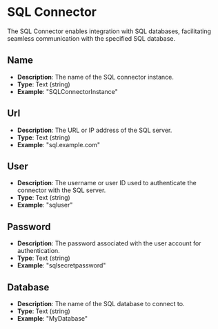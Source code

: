 # SQL Connector

The SQL Connector enables integration with SQL databases, facilitating seamless communication with the specified SQL database.

## Name
- **Description**: The name of the SQL connector instance.
- **Type**: Text (string)
- **Example**: "SQLConnectorInstance"

## Url
- **Description**: The URL or IP address of the SQL server.
- **Type**: Text (string)
- **Example**: "sql.example.com"

## User
- **Description**: The username or user ID used to authenticate the connector with the SQL server.
- **Type**: Text (string)
- **Example**: "sqluser"

## Password
- **Description**: The password associated with the user account for authentication.
- **Type**: Text (string)
- **Example**: "sqlsecretpassword"

## Database
- **Description**: The name of the SQL database to connect to.
- **Type**: Text (string)
- **Example**: "MyDatabase"
